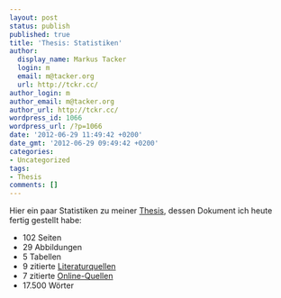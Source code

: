 ```yaml
---
layout: post
status: publish
published: true
title: 'Thesis: Statistiken'
author:
  display_name: Markus Tacker
  login: m
  email: m@tacker.org
  url: http://tckr.cc/
author_login: m
author_email: m@tacker.org
author_url: http://tckr.cc/
wordpress_id: 1066
wordpress_url: /?p=1066
date: '2012-06-29 11:49:42 +0200'
date_gmt: '2012-06-29 09:49:42 +0200'
categories:
- Uncategorized
tags:
- Thesis
comments: []
---
```

<p>Hier ein paar Statistiken zu meiner <a href="/thesis-abstract">Thesis</a>, dessen Dokument ich heute fertig gestellt habe:</p>
<ul>
<li>102 Seiten</li>
<li>29 Abbildungen</li>
<li>5 Tabellen</li>
<li>9 zitierte <a href="/thesis-quellen">Literaturquellen</a></li>
<li>7 zitierte <a href="/thesis-quellen">Online-Quellen</a></li>
<li>17.500 Wörter</li>
</ul>
